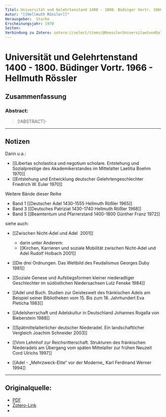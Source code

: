 ```yaml
---
Titel: Universität und Gelehrtenstand 1400 - 1800. Büdinger Vortr. 1966
Autor: "[[Hellmuth Rössler]]"
Herausgeber:  Starke
Erscheinungsjahr: 1970
Seiten: 
Verbindung zu Zotero: zotero://select/items/@RoesslerUniversitaetundGelehrtenstand14001800BuedingerVortr1966
---
```

# Universität und Gelehrtenstand 1400 - 1800. Büdinger Vortr. 1966 - Hellmuth Rössler

## Zusammenfassung
### Abstract:
> [!ABSTRACT]-
> 

---
## Notizen
Darin u.a.:

- [[Libertas scholastica und negotium scholare. Entstehung und Sozialprestige des Akademikerstandes im Mittelalter Laetitia Boehm 1970]]
- [[Entstehung und Entwicklung deutscher Gelehrtengeschlechter Friedrich W. Euler 1970]]

Weitere Bände dieser Reihe

- Band 1 [[Deutscher Adel 1430-1555 Hellmuth Rößler 1965]]
- Band 3 [[Deutsches Patriziat 1430-1740 Hellmuth Rößler 1968]]
- Band 5 [[Beamtentum und Pfarrerstand 1400-1800 Günther Franz 1972]]

siehe auch:

- [[Zwischen Nicht-Adel und Adel  2001]]
    
    - darin unter Anderem:
    - [[Kirchen, Karrieren und soziale Mobilität zwischen Nicht-Adel und Adel Rudolf Holbach 2001]]
- [[Die drei Ordnungen. Das Weltbild des Feudalismus Georges Duby 1981]]
- [[Soziale Genese und Aufstiegsformen kleiner niederadliger Geschlechter im südöstlichen Niedersachsen Lutz Fenske 1984]]
- [[Adel und Buch. Studien zur Geisteswelt des fränkischen Adels am Beispiel seiner Bibliotheken vom 15. Bis zum 18. Jahrhundert Eva Pleticha 1983]]
- [[Adelsherrschaft und Adelskultur in Deutschland Johannes Rogalla von Bieberstein 1988]]
- [[Spätmittelalterlicher deutscher Niederadel. Ein landschaftlicher Vergleich Joachim Schneider 2003]]
- [[Vom Lehnhof zur Reichsritterschaft. Strukturen des fränkischen Niederadels am Übergang vom späten Mittelalter zur frühen Neuzeit Cord Ulrichs 1997]]


- [[Adel - „Mehrzweck-Elite“ vor der Moderne_ Karl Ferdinand Werner 1994]]

---

## Originalquelle:
- [PDF](RoesslerUniversitaetundGelehrtenstand14001800BuedingerVortr1966.pdf)
- [Zotero-Link](zotero://select/items/@RoesslerUniversitaetundGelehrtenstand14001800BuedingerVortr1966)
- 
